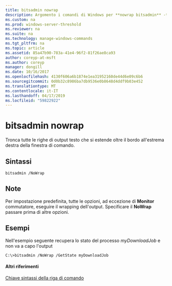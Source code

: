 ```yaml
---
title: bitsadmin nowrap
description: Argomento i comandi di Windows per **nowrap bitsadmin** -tronca tutte le righe di output testo che si estende oltre il bordo all'estrema destra della finestra di comando.
ms.custom: na
ms.prod: windows-server-threshold
ms.reviewer: na
ms.suite: na
ms.technology: manage-windows-commands
ms.tgt_pltfrm: na
ms.topic: article
ms.assetid: 85a47b90-783a-41e4-96f2-81f26ae8ca93
author: coreyp-at-msft
ms.author: coreyp
manager: dongill
ms.date: 10/16/2017
ms.openlocfilehash: 4130f606a6b1874e1ea31952160de44d6e09c6b6
ms.sourcegitcommit: 0d0b32c8986ba7db9536e0b8648d4ddf9b03e452
ms.translationtype: MT
ms.contentlocale: it-IT
ms.lasthandoff: 04/17/2019
ms.locfileid: "59822922"
---
```

# <a name="bitsadmin-nowrap"></a>bitsadmin nowrap

Tronca tutte le righe di output testo che si estende oltre il bordo all'estrema destra della finestra di comando.

## <a name="syntax"></a>Sintassi

```
bitsadmin /NoWrap
```

## <a name="remarks"></a>Note

Per impostazione predefinita, tutte le opzioni, ad eccezione di **Monitor** commutatore, eseguire il wrapping dell'output. Specificare il **NoWrap** passare prima di altre opzioni.

## <a name="BKMK_examples"></a>Esempi

Nell'esempio seguente recupera lo stato del processo *myDownloadJob* e non va a capo l'output
```
C:\>bitsadmin /NoWrap /GetState myDownloadJob
```

#### <a name="additional-references"></a>Altri riferimenti

[Chiave sintassi della riga di comando](command-line-syntax-key.md)